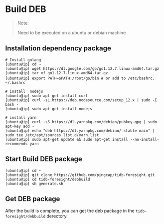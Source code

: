 # Build DEB

> Note:
> 
> Need to be executed on a ubuntu or debian machine

## Installation dependency package

```
# Install golang
[ubuntu@ip] cd ~
[ubuntu@ip] wget https://dl.google.com/go/go1.12.7.linux-amd64.tar.gz
[ubuntu@ip] tar xf go1.12.7.linux-amd64.tar.gz
[ubuntu@ip] export PATH=$PATH:/root/go/bin # or add to /etc/bashrc、~/.bashrc

# install  nodejs
[ubuntu@ip] sudo apt-get install curl
[ubuntu@ip] curl -sL https://deb.nodesource.com/setup_12.x | sudo -E bash -
[ubuntu@ip] sudo apt-get install nodejs

# install yarn
[ubuntu@ip] curl -sS https://dl.yarnpkg.com/debian/pubkey.gpg | sudo apt-key add -
[ubuntu@ip] echo "deb https://dl.yarnpkg.com/debian/ stable main" | sudo tee /etc/apt/sources.list.d/yarn.list
[ubuntu@ip] sudo apt-get update && sudo apt-get install --no-install-recommends yarn
```

## Start Build DEB package

```
[ubuntu@ip] cd ~
[ubuntu@ip] git clone https://github.com/pingcap/tidb-foresight.git
[ubuntu@ip] cd tidb-foresight/debbuild
[ubuntu@ip] sh generate.sh
```

## Get DEB package
After the build is complete, you can get the deb package in the `tidb-foresight/debbuild` derectory.
